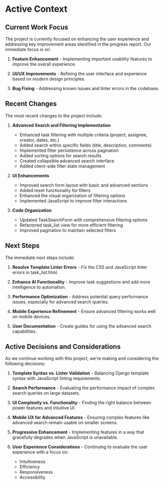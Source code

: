 # Active Context

## Current Work Focus

The project is currently focused on enhancing the user experience and addressing key improvement areas identified in the progress report. Our immediate focus is on:

1. **Feature Enhancement** - Implementing important usability features to improve the overall experience.

2. **UI/UX Improvements** - Refining the user interface and experience based on modern design principles.

3. **Bug Fixing** - Addressing known issues and linter errors in the codebase.

## Recent Changes

The most recent changes to the project include:

1. **Advanced Search and Filtering Implementation**
   - Enhanced task filtering with multiple criteria (project, assignee, creator, dates, etc.)
   - Added search within specific fields (title, description, comments)
   - Implemented filter persistence across pagination
   - Added sorting options for search results
   - Created collapsible advanced search interface
   - Added client-side filter state management

2. **UI Enhancements**
   - Improved search form layout with basic and advanced sections
   - Added reset functionality for filters
   - Enhanced the visual organization of filtering options
   - Implemented JavaScript to improve filter interactions

3. **Code Organization**
   - Updated TaskSearchForm with comprehensive filtering options
   - Refactored task_list view for more efficient filtering
   - Improved pagination to maintain selected filters

## Next Steps

The immediate next steps include:

1. **Resolve Template Linter Errors** - Fix the CSS and JavaScript linter errors in task_list.html.

2. **Enhance AI Functionality** - Improve task suggestions and add more intelligence to automation.

3. **Performance Optimization** - Address potential query performance issues, especially for advanced search queries.

4. **Mobile Experience Refinement** - Ensure advanced filtering works well on mobile devices.

5. **User Documentation** - Create guides for using the advanced search capabilities.

## Active Decisions and Considerations

As we continue working with this project, we're making and considering the following decisions:

1. **Template Syntax vs. Linter Validation** - Balancing Django template syntax with JavaScript linting requirements.

2. **Search Performance** - Evaluating the performance impact of complex search queries on large datasets.

3. **UI Complexity vs. Functionality** - Finding the right balance between power features and intuitive UI.

4. **Mobile UX for Advanced Features** - Ensuring complex features like advanced search remain usable on smaller screens.

5. **Progressive Enhancement** - Implementing features in a way that gracefully degrades when JavaScript is unavailable.

6. **User Experience Considerations** - Continuing to evaluate the user experience with a focus on:
   - Intuitiveness
   - Efficiency
   - Responsiveness
   - Accessibility 